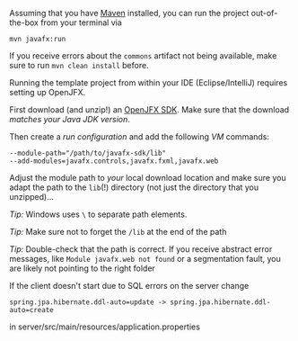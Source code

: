 
Assuming that you have [Maven](https://maven.apache.org/install.html) installed, you can run the project out-of-the-box from your terminal via

	mvn javafx:run

If you receive errors about the `commons` artifact not being available, make sure to run `mvn clean install` before.

Running the template project from within your IDE (Eclipse/IntelliJ) requires setting up OpenJFX.

First download (and unzip!) an [OpenJFX SDK](https://openjfx.io).
Make sure that the download *matches your Java JDK version*.

Then create a *run configuration* and add the following *VM* commands:

	--module-path="/path/to/javafx-sdk/lib"
	--add-modules=javafx.controls,javafx.fxml,javafx.web

Adjust the module path to *your* local download location and make sure you adapt the path
to the `lib`(!) directory (not just the directory that you unzipped)...

*Tip:* Windows uses `\` to separate path elements.

*Tip:* Make sure not to forget the `/lib` at the end of the path

*Tip:* Double-check that the path is correct. If you receive abstract error messages, like `Module javafx.web not found`
or a segmentation fault, you are likely not pointing to the right folder

If the client doesn't start due to SQL errors on the server change

    spring.jpa.hibernate.ddl-auto=update -> spring.jpa.hibernate.ddl-auto=create
in server/src/main/resources/application.properties